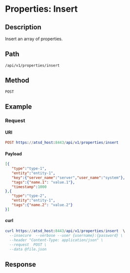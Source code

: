 # Properties: Insert
## Description
Insert an array of properties.
## Path
```
/api/v1/properties/insert
```
## Method
```
POST 
```
## Example
### Request
#### URI
```elm
POST https://atsd_host:8443/api/v1/properties/insert
```
#### Payload
```json
[{
   "type":"type-1",
   "entity":"entity-1",
   "key":{"server_name":"server","user_name":"system"},
   "tags":{"name.1": "value.1"},
   "timestamp":1000
},{
   "type":"type-2",
   "entity":"entity-1",
   "tags":{"name.2": "value.2"}
}]
```
#### curl
```elm
curl https://atsd_host:8443/api/v1/properties/insert  \
  --insecure  --verbose --user {username}:{password} \
  --header "Content-Type: application/json" \
  --request  POST \
  --data @file.json

```
## Response 
```
```
